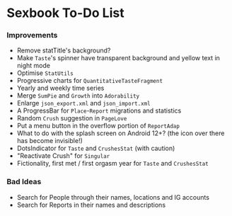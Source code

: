 # Sexbook To-Do List

### Improvements

* Remove statTitle's background?
* Make `Taste`'s spinner have transparent background and yellow text in night mode
* Optimise `StatUtils`
* Progressive charts for `QuantitativeTasteFragment`
* Yearly and weekly time series
* Merge `SumPie` and `Growth` into `Adorability`
* Enlarge `json_export.xml` and `json_import.xml`
* A ProgressBar for `Place`-`Report` migrations and statistics
* Random `Crush` suggestion in `PageLove`
* Put a menu button in the overflow portion of `ReportAdap`
* What to do with the splash screen on Android 12+? (the icon over there has become invisible!)
* DotsIndicator for `Taste` and `CrushesStat` (with caution)
* "Reactivate Crush" for `Singular`
* Fictionality, first met / first orgasm year for `Taste` and `CrushesStat`

### Bad Ideas

* Search for People through their names, locations and IG accounts
* Search for Reports in their names and descriptions
